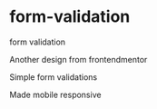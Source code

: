# form-validation
form validation

Another design from frontendmentor

Simple form validations

Made mobile responsive
